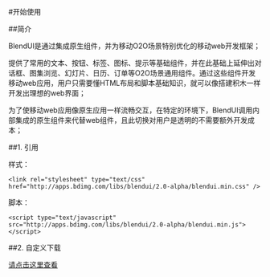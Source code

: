 #开始使用

##简介

BlendUI是通过集成原生组件，并为移动O2O场景特别优化的移动web开发框架；

提供了常用的文本、按钮、标签、图标、提示等基础组件，并在此基础上延伸出对话框、图集浏览、幻灯片、日历、订单等O2O场景通用组件。通过这些组件开发移动web应用，用户只需要懂HTML布局和脚本基础知识，就可以像搭建积木一样开发出理想的web界面；

为了使移动web应用像原生应用一样流畅交互，在特定的环境下，BlendUI调用内部集成的原生组件来代替web组件，且此切换对用户是透明的不需要额外开发成本；


##1. 引用

样式：

	
	<link rel="stylesheet" type="text/css" href="http://apps.bdimg.com/libs/blendui/2.0-alpha/blendui.min.css" />

脚本：

	<script type="text/javascript" src="http://apps.bdimg.com/libs/blendui/2.0-alpha/blendui.min.js"></script>

##2. 自定义下载
	
<a href="/blend2/download/" target="_self">请点击这里查看</a>